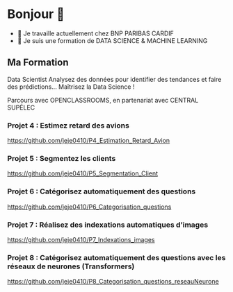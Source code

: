 # Bonjour 👋

- 🔭 Je travaille actuellement chez BNP PARIBAS CARDIF
- 🌱 Je suis une formation de DATA SCIENCE & MACHINE LEARNING

## Ma Formation
Data Scientist
Analysez des données pour identifier des tendances et faire des prédictions... Maîtrisez la Data Science !

Parcours avec OPENCLASSROOMS, en partenariat avec CENTRAL SUP&Eacute;LEC

### Projet 4 : Estimez retard des avions
https://github.com/jeje0410/P4_Estimation_Retard_Avion

### Projet 5 : Segmentez les clients
https://github.com/jeje0410/P5_Segmentation_Client

### Projet 6 : Catégorisez automatiquement des questions
https://github.com/jeje0410/P6_Categorisation_questions

### Projet 7 : Réalisez des indexations automatiques d’images
https://github.com/jeje0410/P7_Indexations_images

### Projet 8 : Catégorisez automatiquement des questions avec les réseaux de neurones (Transformers)
https://github.com/jeje0410/P8_Categorisation_questions_reseauNeurone
